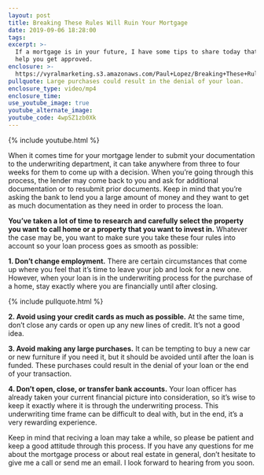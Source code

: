 ```yaml
---
layout: post
title: Breaking These Rules Will Ruin Your Mortgage
date: 2019-09-06 18:28:00
tags:
excerpt: >-
  If a mortgage is in your future, I have some tips to share today that could
  help you get approved.
enclosure: >-
  https://vyralmarketing.s3.amazonaws.com/Paul+Lopez/Breaking+These+Rules+Will+Ruin+Your+Mortgage.mp4
pullquote: Large purchases could result in the denial of your loan.
enclosure_type: video/mp4
enclosure_time:
use_youtube_image: true
youtube_alternate_image:
youtube_code: 4wpSZ1zb0Xk
---
```


{% include youtube.html %}

When it comes time for your mortgage lender to submit your documentation to the underwriting department, it can take anywhere from three to four weeks for them to come up with a decision. When you’re going through this process, the lender may come back to you and ask for additional documentation or to resubmit prior documents. Keep in mind that you’re asking the bank to lend you a large amount of money and they want to get as much documentation as they need in order to process the loan.

**You’ve taken a lot of time to research and carefully select the property you want to call home or a property that you want to invest in.** Whatever the case may be, you want to make sure you take these four rules into account so your loan process goes as smooth as possible:

**1\. Don’t change employment.** There are certain circumstances that come up where you feel that it’s time to leave your job and look for a new one. However, when your loan is in the underwriting process for the purchase of a home, stay exactly where you are financially until after closing.

{% include pullquote.html %}

**2\. Avoid using your credit cards as much as possible.** At the same time, don’t close any cards or open up any new lines of credit. It’s not a good idea.

**3\. Avoid making any large purchases.** It can be tempting to buy a new car or new furniture if you need it, but it should be avoided until after the loan is funded. These purchases could result in the denial of your loan or the end of your transaction.

**4\. Don’t open, close, or transfer bank accounts.** Your loan officer has already taken your current financial picture into consideration, so it’s wise to keep it exactly where it is through the underwriting process. This underwriting time frame can be difficult to deal with, but in the end, it’s a very rewarding experience.

Keep in mind that reciving a loan may take a while, so please be patient and keep a good attitude through this process. If you have any questions for me about the mortgage process or about real estate in general, don’t hesitate to give me a call or send me an email. I look forward to hearing from you soon.